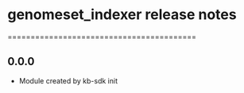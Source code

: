 # genomeset_indexer release notes
=========================================

0.0.0
-----
* Module created by kb-sdk init

